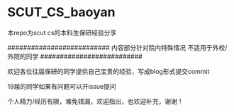 # SCUT_CS_baoyan

本repo为scut cs的本科生保研经验分享

##########################
内容部分针对院内特殊情况
不适用于外校/外院的同学
##########################

欢迎各位往届保研的同学提供自己宝贵的经验，写成blog形式提交commit

19届的同学如果有问题可以开issue提问

个人精力/经历有限，难免错漏，欢迎指出，也欢迎补充，谢谢！
